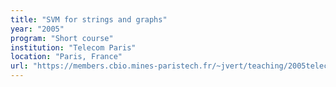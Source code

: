 ```yaml
---
title: "SVM for strings and graphs"
year: "2005"
program: "Short course"
institution: "Telecom Paris"
location: "Paris, France"
url: "https://members.cbio.mines-paristech.fr/~jvert/teaching/2005telecom/index.html"
---
```

